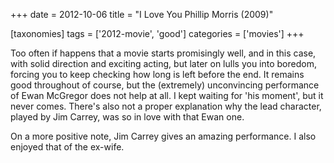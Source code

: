 +++
date = 2012-10-06
title = "I Love You Phillip Morris (2009)"

[taxonomies]
tags = ['2012-movie', 'good']
categories = ['movies']
+++

Too often if happens that a movie starts promisingly well, and in this
case, with solid direction and exciting acting, but later on lulls you
into boredom, forcing you to keep checking how long is left before the
end. It remains good throughout of course, but the (extremely)
unconvincing performance of Ewan McGregor does not help at all. I kept
waiting for 'his moment', but it never comes. There's also not a
proper explanation why the lead character, played by Jim Carrey, was so
in love with that Ewan one.

On a more positive note, Jim Carrey gives an amazing performance. I also
enjoyed that of the ex-wife.
